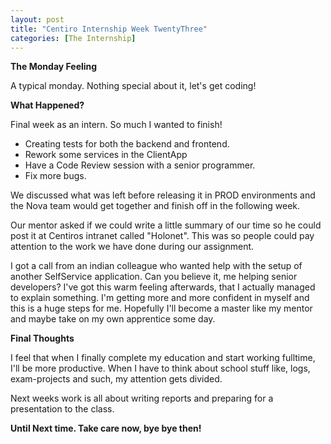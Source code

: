 ```yaml
---
layout: post
title: "Centiro Internship Week TwentyThree"
categories: [The Internship]
---
```


**The Monday Feeling**

A typical monday. Nothing special about it, let's get coding!

**What Happened?**

Final week as an intern. So much I wanted to finish!

- Creating tests for both the backend and frontend.
- Rework some services in the ClientApp
- Have a Code Review session with a senior programmer.
- Fix more bugs.

We discussed what was left before releasing it in PROD environments and the Nova team would get together and finish off in the following week.

Our mentor asked if we could write a little summary of our time so he could post it at Centiros intranet called "Holonet". This was so people could pay attention to the work we have done during our assignment.

I got a call from an indian colleague who wanted help with the setup of another SelfService application. Can you believe it, me helping senior developers? I've got this warm feeling afterwards, that I actually managed to explain something. I'm getting more and more confident in myself and this is a huge steps for me. Hopefully I'll become a master like my mentor and maybe take on my own apprentice some day.

**Final Thoughts**

I feel that when I finally complete my education and start working fulltime, I'll be more productive. When I have to think about school stuff like, logs, exam-projects and such, my attention gets divided.

Next weeks work is all about writing reports and preparing for a presentation to the class.

**Until Next time. Take care now, bye bye then!**
